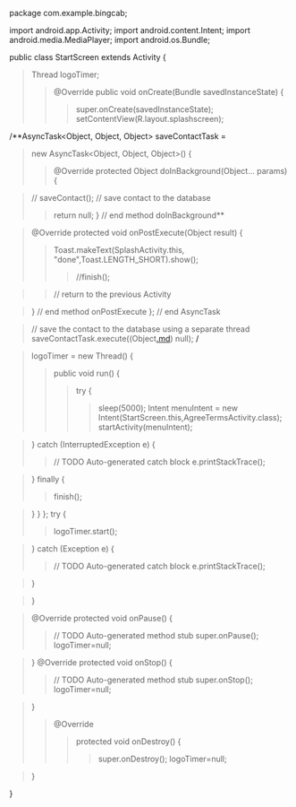 package com.example.bingcab;

import android.app.Activity;
import android.content.Intent;
import android.media.MediaPlayer;
import android.os.Bundle;

public class StartScreen extends Activity {
> Thread logoTimer;
> > @Override
> > public void onCreate(Bundle savedInstanceState) {
> > > super.onCreate(savedInstanceState);
> > > setContentView(R.layout.splashscreen);


/**AsyncTask<Object, Object, Object> saveContactTask =

> new AsyncTask<Object, Object, Object>()
> {
> > @Override
> > protected Object doInBackground(Object... params)
> > {

> //        saveContact(); // save contact to the database
> > return null;
> > } // end method doInBackground**


> @Override
> protected void onPostExecute(Object result)
> {
> > Toast.makeText(SplashActivity.this, "done",Toast.LENGTH\_SHORT).show();
> > > //finish();

> > // return to the previous Activity

> } // end method onPostExecute
> }; // end AsyncTask

> // save the contact to the database using a separate thread
> saveContactTask.execute((Object[.md](.md)) null); **/**


> logoTimer = new Thread() {
> > public void run() {
> > > try {
> > > > sleep(5000);
> > > > Intent menuIntent = new Intent(StartScreen.this,AgreeTermsActivity.class);
> > > > startActivity(menuIntent);


> } catch (InterruptedException e) {
> > // TODO Auto-generated catch block
> > e.printStackTrace();

> } finally {
> > finish();

> }
> }
> };
> try {
> > logoTimer.start();

> } catch (Exception e) {
> > // TODO Auto-generated catch block
> > e.printStackTrace();

> }




> }



> @Override
> protected void onPause() {
> > // TODO Auto-generated method stub
> > super.onPause();
> > logoTimer=null;



> }
> @Override
> protected void onStop() {
> > // TODO Auto-generated method stub
> > super.onStop();
> > logoTimer=null;



> }
> > @Override
> > > protected void onDestroy() {
> > > > super.onDestroy();
> > > > logoTimer=null;


> }

}